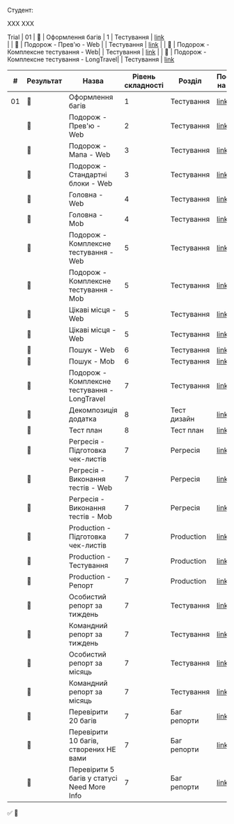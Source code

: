 Студент:

ХХХ ХХХ

Trial
| 01  | :black_square_button: | Оформлення багів                   | 1                 | Тестування | [link](https://github.com/scholokov/long-travel-2/blob/qa-tasks/template/%D0%9E%D1%84%D0%BE%D1%80%D0%BC%D0%BB%D0%B5%D0%BD%D0%BD%D1%8F%20%D0%B1%D0%B0%D0%B3%D1%96%D0%B2.md)             
|     | :black_square_button: | Подорож - Прев'ю - Web             |                   | Тестування | [link]() 
|     | :black_square_button: | Подорож - Комплексне тестування - Web|                 | Тестування | [link]() 
|     | :black_square_button: | Подорож - Комплексне тестування - LongTravel|          | Тестування | [link]() 


| #   | Результат             | Назва                              | Рівень складності | Розділ     | Посилання на шаблон 
| --- | ---                   | ---                                | ---               | ---        | ---                 
| 01  | :black_square_button: | Оформлення багів                   | 1                 | Тестування | [link](https://github.com/scholokov/long-travel-2/blob/qa-tasks/template/%D0%9E%D1%84%D0%BE%D1%80%D0%BC%D0%BB%D0%B5%D0%BD%D0%BD%D1%8F%20%D0%B1%D0%B0%D0%B3%D1%96%D0%B2.md)             
|     | :black_square_button: | Подорож - Прев'ю - Web             | 2                 | Тестування | [link]() 
|     | :black_square_button: | Подорож - Мапа - Web               | 3                 | Тестування | [link]() 
|     | :black_square_button: | Подорож - Стандартні блоки - Web   | 3                 | Тестування | [link]() 
|     | :black_square_button: | Головна - Web                      | 4                 | Тестування | [link]() 
|     | :black_square_button: | Головна - Mob                      | 4                 | Тестування | [link]() 
|     | :black_square_button: | Подорож - Комплексне тестування - Web| 5               | Тестування | [link]() 
|     | :black_square_button: | Подорож - Комплексне тестування - Mob| 5               | Тестування | [link]() 
|     | :black_square_button: | Цікаві місця - Web                 | 5                 | Тестування | [link]() 
|     | :black_square_button: | Цікаві місця - Web                 | 5                 | Тестування | [link]() 
|     | :black_square_button: | Пошук - Web                        | 6                 | Тестування | [link]() 
|     | :black_square_button: | Пошук - Mob                        | 6                 | Тестування | [link]() 
|     | :black_square_button: | Подорож - Комплексне тестування - LongTravel| 7        | Тестування | [link]() 
|     | :black_square_button: | Декомпозиція додатка               | 8                 | Тест дизайн| [link]() 
|     | :black_square_button: | Тест план                          | 8                 | Тест план  | [link]() 
|     | :black_square_button: | Регресія - Підготовка чек-листів   | 7                 | Регресія   | [link]() 
|     | :black_square_button: | Регресія - Виконання тестів - Web  | 7                 | Регресія   | [link]() 
|     | :black_square_button: | Регресія - Виконання тестів - Mob  | 7                 | Регресія   | [link]() 
|     | :black_square_button: | Production - Підготовка чек-листів | 7                 | Production | [link]() 
|     | :black_square_button: | Production - Тестування            | 7                 | Production | [link]() 
|     | :black_square_button: | Production - Репорт                | 7                 | Production | [link]() 
|     | :black_square_button: | Особистий репорт за тиждень        | 7                 | Тестування | [link]() 
|     | :black_square_button: | Командний репорт за тиждень        | 7                 | Тестування | [link]() 
|     | :black_square_button: | Особистий репорт за місяць         | 7                 | Тестування | [link]() 
|     | :black_square_button: | Командний репорт за місяць         | 7                 | Тестування | [link]() 
|     | :black_square_button: | Перевірити 20 багів                | 7                 | Баг репорти| [link]() 
|     | :black_square_button: | Перевірити 10 багів, створених НЕ вами| 7              | Баг репорти| [link]() 
|     | :black_square_button: | Перевірити 5 багів у статусі Need More Info| 7         | Баг репорти| [link]() 


:white_check_mark:
:black_square_button:
